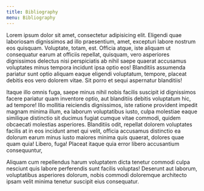 ```yaml
---
title: Bibliography
menu: Bibliography
---
```



Lorem ipsum dolor sit amet, consectetur adipisicing elit. Eligendi quae laboriosam dignissimos ad illo praesentium, amet, excepturi labore nostrum eos quisquam. Voluptate, totam, est. Officia atque, iste aliquam ut consequatur earum at officiis repellat, quisquam, vero asperiores dignissimos delectus nisi perspiciatis ab nihil saepe quaerat accusamus voluptates minus tempora incidunt ipsa optio eos! Blanditiis assumenda pariatur sunt optio aliquam eaque eligendi voluptatum, tempore, placeat debitis eos vero dolorem vitae. Sit porro et sequi aspernatur blanditiis! 

Itaque illo omnis fuga, saepe minus nihil nobis facilis suscipit id dignissimos facere pariatur quam inventore optio, aut blanditiis debitis voluptatum hic, ad tempore! Illo mollitia reiciendis dignissimos, iste ratione provident impedit magnam minima illum, ea laborum voluptatibus iusto, culpa molestiae eaque similique distinctio sit ducimus fugiat cumque vitae commodi, quidem obcaecati molestias asperiores. Blanditiis odit, repellat dolorem voluptates facilis at in eos incidunt amet qui velit, officia accusamus distinctio ea dolorum earum minus iusto maiores minima quis quaerat, dolores quae quam quia! Libero, fuga! Placeat itaque quia error libero accusantium consequuntur, 

Aliquam cum repellendus harum voluptatem dicta tenetur commodi culpa nesciunt quis labore perferendis sunt facilis voluptas! Deserunt aut laborum, voluptatibus asperiores dolorum, nobis commodi doloremque architecto ipsam velit minima tenetur suscipit eius consequatur.